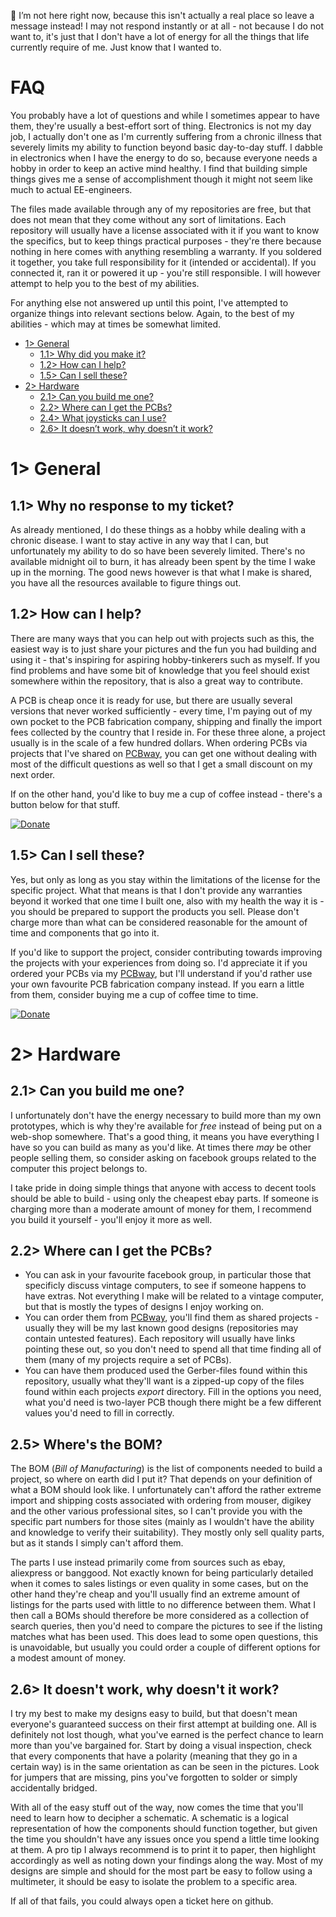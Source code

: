 

💬 I’m not here right now, because this isn't actually a real place so leave a message instead! I may not respond instantly or at all - not because I do not want to, it's just that I don't have a lot of energy for all the things that life currently require of me. Just know that I wanted to.


# FAQ
You probably have a lot of questions and while I sometimes appear to have them, they're usually a best-effort sort of thing. Electronics is not my day job, I actually don't one as I'm currently suffering from a chronic illness that severely limits my ability to function beyond basic day-to-day stuff. I dabble in electronics when I have the energy to do so, because everyone needs a hobby in order to keep an active mind healthy. I find that building simple things gives me a sense of accomplishment though it might not seem like much to actual EE-engineers.

The files made available through any of my repositories are free, but that does not mean that they come without any sort of limitations. Each repository will usually have a license associated with it if you want to know the specifics, but to keep things practical purposes - they're there because nothing in here comes with anything resembling a warranty. If you soldered it together, you take full responsibility for it (intended or accidental). If you connected it, ran it or powered it up - you're still responsible. I will however attempt to help you to the best of my abilities.

For anything else not answered up until this point, I've attempted to organize things into relevant sections below. Again, to the best of my abilities - which may at times be somewhat limited.

- [1> General](#1-general)
  - [1.1> Why did you make it?](#11-why-no-response-to-my-ticket)
  - [1.2> How can I help?](#how-can-i-help)
  - [1.5> Can I sell these?](#15-can-i-sell-these)
- [2> Hardware](#2-hardware)
  - [2.1> Can you build me one?](#21-can-you-build-me-one)
  - [2.2> Where can I get the PCBs?](#22-where-can-get-the-pcbs)
  - [2.4> What joysticks can I use?](#24-what-joysticks-can-i-use)
  - [2.6> It doesn’t work, why doesn’t it work?](#26-it-doesnt-work-why-doesnt-it-work)

# 1> General
## 1.1> Why no response to my ticket?
As already mentioned, I do these things as a hobby while dealing with a chronic disease. I want to stay active in any way that I can, but unfortunately my ability to do so have been severely limited. There's no available midnight oil to burn, it has already been spent by the time I wake up in the morning. The good news however is that what I make is shared, you have all the resources available to figure things out.

## 1.2> How can I help?
There are many ways that you can help out with projects such as this, the easiest way is to just share your pictures and the fun you had building and using it - that's inspiring for aspiring hobby-tinkerers such as myself. If you find problems and have some bit of knowledge that you feel should exist somewhere within the repository, that is also a great way to contribute.

A PCB is cheap once it is ready for use, but there are usually several versions that never worked sufficiently - every time, I'm paying out of my own pocket to the PCB fabrication company, shipping and finally the import fees collected by the country that I reside in. For these three alone, a project usually is in the scale of a few hundred dollars. When ordering PCBs via projects that I've shared on [PCBway](https://www.pcbway.com/project/member/?bmbno=04C9EDC7-08B5-43), you can get one without dealing with most of the difficult questions as well so that I get a small discount on my next order.

If on the other hand, you'd like to buy me a cup of coffee instead - there's a button below for that stuff.

[![Donate](https://img.shields.io/badge/Donate-PayPal-green.svg)](https://paypal.me/teblunde)

## 1.5> Can I sell these?
Yes, but only as long as you stay within the limitations of the license for the specific project. What that means is that I don't provide any warranties beyond it worked that one time I built one, also with my health the way it is - you should be prepared to support the products you sell. Please don't charge more than what can be considered reasonable for the amount of time and components that go into it.

If you'd like to support the project, consider contributing towards improving the projects with your experiences from doing so. I'd appreciate it if you ordered your PCBs via my [PCBway](https://www.pcbway.com/project/member/?bmbno=04C9EDC7-08B5-43), but I'll understand if you'd rather use your own favourite PCB fabrication company instead. If you earn a little from them, consider buying me a cup of coffee time to time.

[![Donate](https://img.shields.io/badge/Donate-PayPal-green.svg)](https://paypal.me/teblunde)

# 2> Hardware
## 2.1> Can you build me one?
I unfortunately don't have the energy necessary to build more than my own prototypes, which is why they're available for *free* instead of being put on a web-shop somewhere. That's a good thing, it means you have everything I have so you can build as many as you'd like. At times there *may* be other people selling them, so consider asking on facebook groups related to the computer this project belongs to.

I take pride in doing simple things that anyone with access to decent tools should be able to build - using only the cheapest ebay parts. If someone is charging more than a moderate amount of money for them, I recommend you build it yourself - you'll enjoy it more as well.

## 2.2> Where can I get the PCBs?
- You can ask in your favourite facebook group, in particular those that specificly discuss vintage computers, to see if someone happens to have extras. Not everything I make will be related to a vintage computer, but that is mostly the types of designs I enjoy working on.
- You can order them from [PCBway](https://www.pcbway.com/project/member/?bmbno=04C9EDC7-08B5-43), you'll find them as shared projects - usually they will be my last known good designs (repositories may contain untested features). Each repository will usually have links pointing these out, so you don't need to spend all that time finding all of them (many of my projects require a set of PCBs).
- You can have them produced used the Gerber-files found within this repository, usually what they'll want is a zipped-up copy of the files found within each projects *export* directory. Fill in the options you need, what you'd need is two-layer PCB though there might be a few different values you'd need to fill in correctly.

## 2.5> Where's the BOM?
The BOM (*Bill of Manufacturing*) is the list of components needed to build a project, so where on earth did I put it? That depends on your definition of what a BOM should look like. I unfortunately can't afford the rather extreme import and shipping costs associated with ordering from mouser, digikey and the other various professional sites, so I can't provide you with the specific part numbers for those sites (mainly as I wouldn't have the ability and knowledge to verify their suitability). They mostly only sell quality parts, but as it stands I simply can't afford them.

The parts I use instead primarily come from sources such as ebay, aliexpress or banggood. Not exactly known for being particularly detailed when it comes to sales listings or even quality in some cases, but on the other hand they're cheap and you'll usually find an extreme amount of listings for the parts used with little to no difference between them. What I then call a BOMs should therefore be more considered as a collection of search queries, then you'd need to compare the pictures to see if the listing matches what has been used. This does lead to some open questions, this is unavoidable, but usually you could order a couple of different options for a modest amount of money.

## 2.6> It doesn't work, why doesn't it work?
I try my best to make my designs easy to build, but that doesn't mean everyone's guaranteed success on their first attempt at building one. All is definitely not lost though, what you've earned is the perfect chance to learn more than you've bargained for. Start by doing a visual inspection, check that every components that have a polarity (meaning that they go in a certain way) is in the same orientation as can be seen in the pictures. Look for jumpers that are missing, pins you've forgotten to solder or simply accidentally bridged.

With all of the easy stuff out of the way, now comes the time that you'll need to learn how to decipher a schematic. A schematic is a logical representation of how the components should function together, but given the time you shouldn't have any issues once you spend a little time looking at them. A pro tip I always recommend is to print it to paper, then highlight accordingly as well as noting down your findings along the way. Most of my designs are simple and should for the most part be easy to follow using a multimeter, it should be easy to isolate the problem to a specific area.

If all of that fails, you could always open a ticket here on github.
